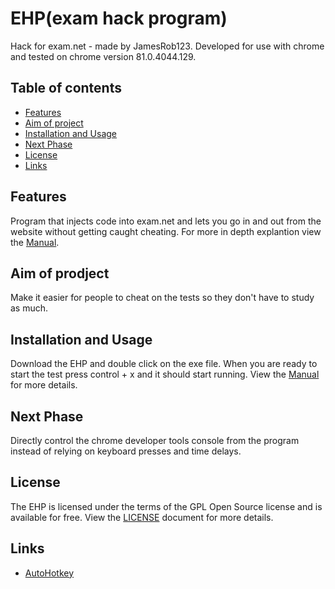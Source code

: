# EHP(exam hack program)
Hack for exam.net - made by JamesRob123.
Developed for use with chrome and tested on chrome version 81.0.4044.129.

## Table of contents
- [Features](#Features)
- [Aim of project](#Aim-of-project)
- [Installation and Usage](#Installation-and-Usage)
- [Next Phase](#Next-Phase)
- [License](#License)
- [Links](#Links)

## Features
Program that injects code into exam.net and lets you go in and out from the website without getting caught cheating. For more in depth explantion view the [Manual](https://htmlpreview.github.io/?https://github.com/JamesRob123/Exam-hack/blob/master/Manual.html).

## Aim of prodject
Make it easier for people to cheat on the tests so they don't have to study as much.

## Installation and Usage
Download the EHP and double click on the exe file. When you are ready to start the test press control + x and it should start running. View the [Manual](https://htmlpreview.github.io/?https://github.com/JamesRob123/Exam-hack/blob/master/Manual.html) for more details.

## Next Phase
Directly control the chrome developer tools console from the program instead of relying on keyboard presses and time delays.

## License
The EHP is licensed under the terms of the GPL Open Source license and is available for free. View the [LICENSE](https://github.com/JamesRob123/Exam-hack/blob/master/LICENSE) document for more details.

## Links
- [AutoHotkey](https://www.autohotkey.com/)
